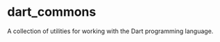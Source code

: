 dart_commons
============

A collection of utilities for working with the Dart programming language.
